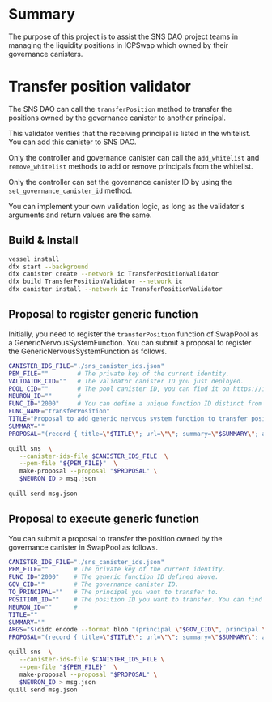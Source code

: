 # Summary
The purpose of this project is to assist the SNS DAO project teams in managing the liquidity positions in ICPSwap which owned by their governance canisters.

# Transfer position validator
The SNS DAO can call the `transferPosition` method to transfer the positions owned by the governance canister to another principal.

This validator verifies that the receiving principal is listed in the whitelist. You can add this canister to SNS DAO.

Only the controller and governance canister can call the `add_whitelist` and `remove_whitelist` methods to add or remove principals from the whitelist.

Only the controller can set the governance canister ID by using the `set_governance_canister_id` method.

You can implement your own validation logic, as long as the validator's arguments and return values are the same.

## Build & Install
``` sh
vessel install
dfx start --background
dfx canister create --network ic TransferPositionValidator
dfx build TransferPositionValidator --network ic
dfx canister install --network ic TransferPositionValidator
```
## Proposal to register generic function
Initially, you need to register the `transferPosition` function of SwapPool as a GenericNervousSystemFunction. You can submit a proposal to register the GenericNervousSystemFunction as follows.
``` sh
CANISTER_IDS_FILE="./sns_canister_ids.json"
PEM_FILE=""        # The private key of the current identity.
VALIDATOR_CID=""   # The validator canister ID you just deployed.
POOL_CID=""        # The pool canister ID, you can find it on https://info.icpswap.com/swap.
NEURON_ID=""       # 
FUNC_ID="2000"     # You can define a unique function ID distinct from those of other generic nervous system functions.
FUNC_NAME="transferPosition"  
TITLE="Proposal to add generic nervous system function to transfer position."
SUMMARY=""
PROPOSAL="(record { title=\"$TITLE\"; url=\"\"; summary=\"$SUMMARY\"; action=opt variant {AddGenericNervousSystemFunction = record {id=$FUNC_ID:nat64; name=\"transferPosition\"; description=null; function_type=opt variant {GenericNervousSystemFunction=record{validator_canister_id=opt principal \"$VALIDATOR_CID\"; target_canister_id=opt principal \"$POOL_CID\"; validator_method_name=opt \"validate_transfer_position\"; target_method_name=opt \"transferPosition\"}}}}})"

quill sns  \
   --canister-ids-file $CANISTER_IDS_FILE  \
   --pem-file "${PEM_FILE}"  \
   make-proposal --proposal "$PROPOSAL" \
   $NEURON_ID > msg.json
 
quill send msg.json
```
## Proposal to execute generic function
You can submit a proposal to transfer the position owned by the governance canister in SwapPool as follows.
``` sh
CANISTER_IDS_FILE="./sns_canister_ids.json"
PEM_FILE=""       # The private key of the current identity.
FUNC_ID="2000"    # The generic function ID defined above.
GOV_CID=""        # The governance canister ID.
TO_PRINCIPAL=""   # The principal you want to transfer to.
POSITION_ID=""    # The position ID you want to transfer. You can find your position on https://info.icpswap.com/swap-scan/positions
NEURON_ID=""      # 
TITLE=""          
SUMMARY=""
ARGS="$(didc encode --format blob "(principal \"$GOV_CID\", principal \"$TO_PRINCIPAL\", $POSITION_ID)")"
PROPOSAL="(record { title=\"$TITLE\"; url=\"\"; summary=\"$SUMMARY\"; action=opt variant {ExecuteGenericNervousSystemFunction = record {function_id=$FUNC_ID:nat64; payload=$ARGS}}})"

quill sns  \
   --canister-ids-file $CANISTER_IDS_FILE \
   --pem-file "${PEM_FILE}"  \
   make-proposal --proposal "$PROPOSAL" \
   $NEURON_ID > msg.json
quill send msg.json
```
